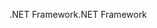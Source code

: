 <span data-ttu-id="f4147-101">.NET Framework</span><span class="sxs-lookup"><span data-stu-id="f4147-101">.NET Framework</span></span>